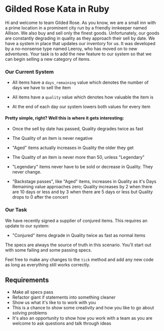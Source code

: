 # Gilded Rose Kata in Ruby

Hi and welcome to team Gilded Rose. As you know, we are a small inn with a prime location in a prominent city run by a friendly innkeeper named Allison. We also buy and sell only the finest goods. Unfortunately, our goods are constantly degrading in quality as they approach their sell by date. We have a system in place that updates our inventory for us. It was developed by a no-nonsense type named Leeroy, who has moved on to new adventures. Your task is to add the new feature to our system so that we can begin selling a new category of items.

### Our Current System

- All items have a `days_remaining` value which denotes the number of days we have to sell the item

- All items have a `quality` value which denotes how valuable the item is

- At the end of each day our system lowers both values for every item

#### Pretty simple, right? Well this is where it gets interesting:

- Once the sell by date has passed, Quality degrades twice as fast

- The Quality of an item is never negative

- "Aged" items actually increases in Quality the older they get

- The Quality of an item is never more than 50, unless "Legendary"

- "Legendary" items never have to be sold or decrease in Quality. They never change.

- "Backstage passes", like "Aged" items, increases in Quality as it's Days Remaining value approaches zero; Quality increases by 2 when there are 10 days or less and by 3 when there are 5 days or less but Quality drops to 0 after the concert

### Our Task

We have recently signed a supplier of conjured items. This requires an update to our system:

- "Conjured" items degrade in Quality twice as fast as normal items

The specs are always the source of truth in this scenario. You'll start out with some failing and some passing specs.

Feel free to make any changes to the `tick` method and add any new code as long as everything still works correctly.

## Requirements

- Make all specs pass
- Refactor giant if statements into something cleaner
- Show us what it's like to to work with you
- This is a chance to show some creativity and how you like to go about solving problems
- It's also an opportunity to show how you work with a team as you are welcome to ask questions and talk through ideas
